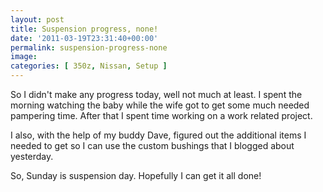 ```yaml
---
layout: post
title: Suspension progress, none!
date: '2011-03-19T23:31:40+00:00'
permalink: suspension-progress-none
image:
categories: [ 350z, Nissan, Setup ]
---
```

So I didn't make any progress today, well not much at least. I spent the morning watching the baby while the wife got to get some much needed pampering time. After that I spent time working on a work related project.

I also, with the help of my buddy Dave, figured out the additional items I needed to get so I can use the custom bushings that I blogged about yesterday.

So, Sunday is suspension day. Hopefully I can get it all done!






